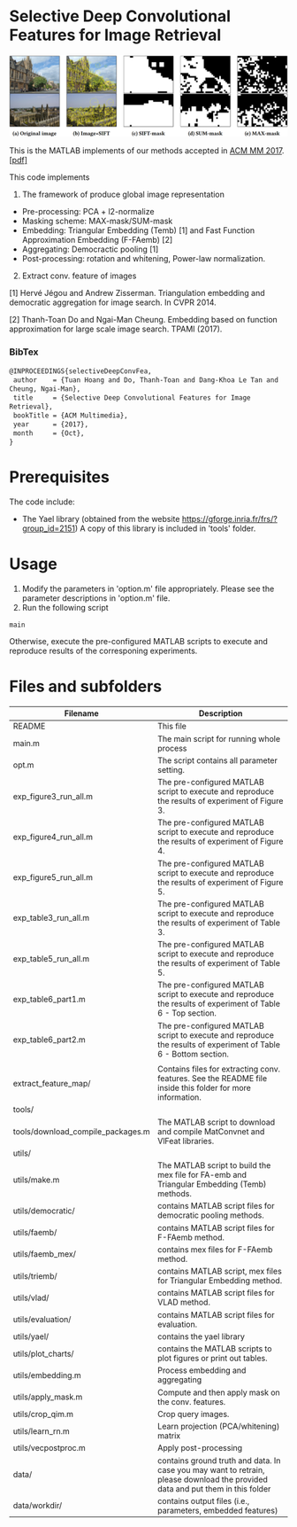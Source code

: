 Selective Deep Convolutional Features for Image Retrieval
===========

![alt text](images/masking_schemes.png)

This is the MATLAB implements of our methods accepted in [ACM MM 2017](http://www.acmmm.org/2017/). [[pdf]](https://arxiv.org/abs/1707.00809)

This code implements 
1. The framework of produce global image representation
* Pre-processing: PCA + l2-normalize
* Masking scheme: MAX-mask/SUM-mask
* Embedding: Triangular Embedding (Temb) [1] and Fast Function Approximation Embedding (F-FAemb) [2]
* Aggregating: Democractic pooling [1]
* Post-processing: rotation and whitening, Power-law normalization.
2. Extract conv. feature of images

[1] Hervé Jégou and Andrew Zisserman. Triangulation embedding and democratic aggregation for image search. In CVPR 2014.

[2] Thanh-Toan Do and Ngai-Man Cheung. Embedding based on function approximation for large scale image search. TPAMI (2017).

### BibTex
``` 
@INPROCEEDINGS{selectiveDeepConvFea,
 author    = {Tuan Hoang and Do, Thanh-Toan and Dang-Khoa Le Tan and Cheung, Ngai-Man},
 title     = {Selective Deep Convolutional Features for Image Retrieval},
 bookTitle = {ACM Multimedia},
 year      = {2017},
 month     = {Oct},
}
```



Prerequisites
=============
The code include:
- The Yael library (obtained from the website https://gforge.inria.fr/frs/?group_id=2151)
  A copy of this library is included in 'tools' folder.

Usage
=============
1) Modify the parameters in 'option.m' file appropriately. Please see the parameter descriptions in 'option.m' file.
2) Run the following script
```
main
```

Otherwise, execute the pre-configured MATLAB scripts to execute and reproduce results of the corresponing experiments.

Files and subfolders
=====================
|Filename|Description|
|--------|----------|
|README                      | This file|
|main.m                      | The main script for running whole process|
|opt.m                       | The script contains all parameter setting.|
|exp_figure3_run_all.m       | The pre-configured MATLAB script to execute and reproduce the results of experiment of Figure 3. |
|exp_figure4_run_all.m       | The pre-configured MATLAB script to execute and reproduce the results of experiment of Figure 4. |
|exp_figure5_run_all.m       | The pre-configured MATLAB script to execute and reproduce the results of experiment of Figure 5. |
|exp_table3_run_all.m       | The pre-configured MATLAB script to execute and reproduce the results of experiment of Table 3. |
|exp_table5_run_all.m       | The pre-configured MATLAB script to execute and reproduce the results of experiment of Table 5. |
|exp_table6_part1.m         | The pre-configured MATLAB script to execute and reproduce the results of experiment of Table 6 - Top section. |
|exp_table6_part2.m         | The pre-configured MATLAB script to execute and reproduce the results of experiment of Table 6 - Bottom section. |
|||
|extract_feature_map/        |Contains files for extracting conv. features. See the README file inside this folder for more information.|
|tools/| |
|tools/download_compile_packages.m | The MATLAB script to download and compile MatConvnet and VlFeat libraries. |
|utils/| |
|utils/make.m                | The MATLAB script to build the mex file for FA-emb and Triangular Embedding (Temb) methods.|
|utils/democratic/           |contains MATLAB script files for democratic pooling methods.|
|utils/faemb/                |contains MATLAB script files for F-FAemb method.|
|utils/faemb_mex/            |contains mex files for F-FAemb method.|
|utils/triemb/               |contains MATLAB script, mex files for Triangular Embedding method.|
|utils/vlad/                 |contains MATLAB script files for VLAD method.|
|utils/evaluation/           |contains MATLAB script files for evaluation.|
|utils/yael/                 |contains the yael library|
|utils/plot_charts/			 |contains the MATLAB scripts to plot figures or print out tables. |
|utils/embedding.m           |Process embedding and aggregating|
|utils/apply_mask.m          |Compute and then apply mask on the conv. features.|
|utils/crop_qim.m            |Crop query images.|
|utils/learn_rn.m            |Learn projection (PCA/whitening) matrix|
|utils/vecpostproc.m         |Apply post-processing|
|data/                       |contains ground truth and data. In case you may want to retrain, please download the provided data and put them in this folder|
|data/workdir/               |contains output files (i.e., parameters, embedded features)|

